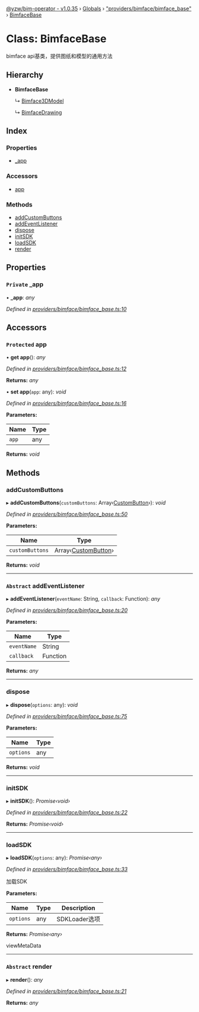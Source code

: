 [@yzw/bim-operator - v1.0.35](../README.md) › [Globals](../globals.md) › ["providers/bimface/bimface_base"](../modules/_providers_bimface_bimface_base_.md) › [BimfaceBase](_providers_bimface_bimface_base_.bimfacebase.md)

# Class: BimfaceBase

bimface api基类，提供图纸和模型的通用方法

## Hierarchy

* **BimfaceBase**

  ↳ [Bimface3DModel](_providers_bimface_bimface_model_.bimface3dmodel.md)

  ↳ [BimfaceDrawing](_providers_bimface_bimface_drawing_.bimfacedrawing.md)

## Index

### Properties

* [_app](_providers_bimface_bimface_base_.bimfacebase.md#private-_app)

### Accessors

* [app](_providers_bimface_bimface_base_.bimfacebase.md#protected-app)

### Methods

* [addCustomButtons](_providers_bimface_bimface_base_.bimfacebase.md#addcustombuttons)
* [addEventListener](_providers_bimface_bimface_base_.bimfacebase.md#abstract-addeventlistener)
* [dispose](_providers_bimface_bimface_base_.bimfacebase.md#dispose)
* [initSDK](_providers_bimface_bimface_base_.bimfacebase.md#initsdk)
* [loadSDK](_providers_bimface_bimface_base_.bimfacebase.md#loadsdk)
* [render](_providers_bimface_bimface_base_.bimfacebase.md#abstract-render)

## Properties

### `Private` _app

• **_app**: *any*

*Defined in [providers/bimface/bimface_base.ts:10](https://github.com/youkaisteve/bim-operator/blob/00dd191/src/providers/bimface/bimface_base.ts#L10)*

## Accessors

### `Protected` app

• **get app**(): *any*

*Defined in [providers/bimface/bimface_base.ts:12](https://github.com/youkaisteve/bim-operator/blob/00dd191/src/providers/bimface/bimface_base.ts#L12)*

**Returns:** *any*

• **set app**(`app`: any): *void*

*Defined in [providers/bimface/bimface_base.ts:16](https://github.com/youkaisteve/bim-operator/blob/00dd191/src/providers/bimface/bimface_base.ts#L16)*

**Parameters:**

Name | Type |
------ | ------ |
`app` | any |

**Returns:** *void*

## Methods

###  addCustomButtons

▸ **addCustomButtons**(`customButtons`: Array‹[CustomButton](../interfaces/_model_custom_button_.custombutton.md)›): *void*

*Defined in [providers/bimface/bimface_base.ts:50](https://github.com/youkaisteve/bim-operator/blob/00dd191/src/providers/bimface/bimface_base.ts#L50)*

**Parameters:**

Name | Type |
------ | ------ |
`customButtons` | Array‹[CustomButton](../interfaces/_model_custom_button_.custombutton.md)› |

**Returns:** *void*

___

### `Abstract` addEventListener

▸ **addEventListener**(`eventName`: String, `callback`: Function): *any*

*Defined in [providers/bimface/bimface_base.ts:20](https://github.com/youkaisteve/bim-operator/blob/00dd191/src/providers/bimface/bimface_base.ts#L20)*

**Parameters:**

Name | Type |
------ | ------ |
`eventName` | String |
`callback` | Function |

**Returns:** *any*

___

###  dispose

▸ **dispose**(`options`: any): *void*

*Defined in [providers/bimface/bimface_base.ts:75](https://github.com/youkaisteve/bim-operator/blob/00dd191/src/providers/bimface/bimface_base.ts#L75)*

**Parameters:**

Name | Type |
------ | ------ |
`options` | any |

**Returns:** *void*

___

###  initSDK

▸ **initSDK**(): *Promise‹void›*

*Defined in [providers/bimface/bimface_base.ts:22](https://github.com/youkaisteve/bim-operator/blob/00dd191/src/providers/bimface/bimface_base.ts#L22)*

**Returns:** *Promise‹void›*

___

###  loadSDK

▸ **loadSDK**(`options`: any): *Promise‹any›*

*Defined in [providers/bimface/bimface_base.ts:33](https://github.com/youkaisteve/bim-operator/blob/00dd191/src/providers/bimface/bimface_base.ts#L33)*

加载SDK

**Parameters:**

Name | Type | Description |
------ | ------ | ------ |
`options` | any | SDKLoader选项 |

**Returns:** *Promise‹any›*

viewMetaData

___

### `Abstract` render

▸ **render**(): *any*

*Defined in [providers/bimface/bimface_base.ts:21](https://github.com/youkaisteve/bim-operator/blob/00dd191/src/providers/bimface/bimface_base.ts#L21)*

**Returns:** *any*
